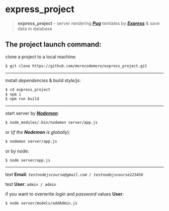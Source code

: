 # express_project
>**express_project** - server rendering [***Pug***](https://pugjs.org/api/getting-started.html) temlates by [***Express***](http://expressjs.com) & save data in database


## The project launch command:

clone a project to a local machine:
```bash
$ git clone https://github.com/morecodemore/express_project.git
```
---

install *dependencies* & build *style/js*:
```bash  
$ cd express_project
$ npm i
$ npm run build
```
---

start server by [***Nodemon***](https://nodemon.io):
```bash
$ node_modules/.bin/nodemon server/app.js
```
    
or (*if the **Nodemon** is globally*):
```bash
$ nodemon server/app.js
```
    
or by node:
```
$ node server/app.js
```
---
test **Email**: *`testnodejscourse@gmail.com / testnodejscourse123456`*

test **User**: `admin / admin`

if you want to overwrite *login* and *password* values **User**:

```bash
$ node server/models/addAdmin.js
```
